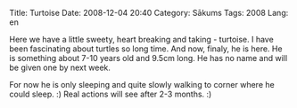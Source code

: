 Title: Turtoise
Date: 2008-12-04 20:40
Category: Sākums
Tags: 2008
Lang: en

Here we have a little sweety, heart breaking and taking - turtoise. I have been fascinating about turtles so long time. And now, finaly, he is here. He is something about 7-10 years old and 9.5cm long. He has no name and will be given one by next week.

For now he is only sleeping and quite slowly walking to corner where he could sleep. :) Real actions will see after 2-3 months. :)
